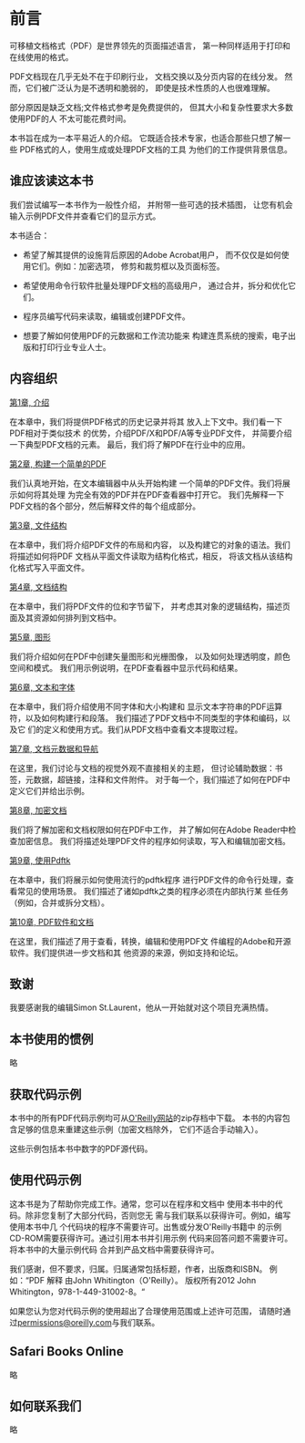 # 前言

可移植文档格式（PDF）是世界领先的页面描述语言，
第一种同样适用于打印和在线使用的格式。

PDF文档现在几乎无处不在于印刷行业，
文档交换以及分页内容的在线分发。 
然而，它们被广泛认为是不透明和脆弱的，
即使是技术性质的人也很难理解。

部分原因是缺乏文档;文件格式参考是免费提供的，
但其大小和复杂性要求大多数使用PDF的人
不太可能花费时间。

本书旨在成为一本平易近人的介绍。 
它既适合技术专家，也适合那些只想了解一些
PDF格式的人，使用生成或处理PDF文档的工具
为他们的工作提供背景信息。

## 谁应该读这本书
我们尝试编写一本书作为一般性介绍，
并附带一些可选的技术插图，
让您有机会输入示例PDF文件并查看它们的显示方式。

本书适合：

* 希望了解其提供的设施背后原因的Adobe Acrobat用户，
而不仅仅是如何使用它们。例如：加密选项，
修剪和裁剪框以及页面标签。

* 希望使用命令行软件批量处理PDF文档的高级用户，
通过合并，拆分和优化它们。

* 程序员编写代码来读取，编辑或创建PDF文件。

* 想要了解如何使用PDF的元数据和工作流功能来
构建连贯系统的搜索，电子出版和打印行业专业人士。

## 内容组织
[第1章, 介绍](./chapter1.md)

在本章中，我们将提供PDF格式的历史记录并将其
放入上下文中。我们看一下PDF相对于类似技术
的优势，介绍PDF/X和PDF/A等专业PDF文件，
并简要介绍一下典型PDF文档的元素。
最后，我们将了解PDF在行业中的应用。

[第2章, 构建一个简单的PDF](./chapter2.md)

我们认真地开始，在文本编辑器中从头开始构建
一个简单的PDF文件。我们将展示如何将其处理
为完全有效的PDF并在PDF查看器中打开它。
我们先解释一下PDF文档的各个部分，然后解释文件的每个组成部分。

[第3章, 文件结构](./chapter3.md)

在本章中，我们将介绍PDF文件的布局和内容，
以及构建它的对象的语法。我们将描述如何将PDF
文档从平面文件读取为结构化格式，相反，
将该文档从该结构化格式写入平面文件。

[第4章, 文档结构](./chapter4.md)

在本章中，我们将PDF文件的位和字节留下，
并考虑其对象的逻辑结构，描述页面及其资源如何排列到文档中。

[第5章, 图形](./chapter5.md)

我们将介绍如何在PDF中创建矢量图形和光栅图像，
以及如何处理透明度，颜色空间和模式。
我们用示例说明，在PDF查看器中显示代码和结果。

[第6章, 文本和字体](./chapter6.md)

在本章中，我们将介绍使用不同字体和大小构建和
显示文本字符串的PDF运算符，以及如何构建行和段落。
我们描述了PDF文档中不同类型的字体和编码，以及它
们的定义和使用方式。我们从PDF文档中查看文本提取过程。

[第7章, 文档元数据和导航](./chapter7.md)

在这里，我们讨论与文档的视觉外观不直接相关的主题，
但讨论辅助数据：书签，元数据，超链接，注释和文件附件。
对于每一个，我们描述了如何在PDF中定义它们并给出示例。

[第8章, 加密文档](./chapter8.md)

我们将了解加密和文档权限如何在PDF中工作，
并了解如何在Adobe Reader中检查加密信息。
我们将描述处理PDF文件的程序如何读取，写入和编辑加密文档。

[第9章, 使用Pdftk](./chapter9.md)

在本章中，我们将展示如何使用流行的pdftk程序
进行PDF文件的命令行处理，查看常见的使用场景。
我们描述了诸如pdftk之类的程序必须在内部执行某
些任务（例如，合并或拆分文档）。

[第10章, PDF软件和文档](./chapter10.md)

在这里，我们描述了用于查看，转换，编辑和使用PDF文
件编程的Adobe和开源软件。我们提供进一步文档和其
他资源的来源，例如支持和论坛。

## 致谢
我要感谢我的编辑Simon St.Laurent，他从一开始就对这个项目充满热情。

## 本书使用的惯例
略

## 获取代码示例
本书中的所有PDF代码示例均可从[O'Reilly网站](http://oreilly.com/catalog/0636920021483)的zip存档中下载。
本书的内容包含足够的信息来重建这些示例（加密文档除外，
它们不适合手动输入）。

这些示例包括本书中数字的PDF源代码。

## 使用代码示例
这本书是为了帮助你完成工作。通常，您可以在程序和文档中
使用本书中的代码。除非您复制了大部分代码，否则您无
需与我们联系以获得许可。例如，编写使用本书中几
个代码块的程序不需要许可。出售或分发O'Reilly书籍中
的示例CD-ROM需要获得许可。通过引用本书并引用示例
代码来回答问题不需要许可。将本书中的大量示例代码
合并到产品文档中需要获得许可。

我们感谢，但不要求，归属。归属通常包括标题，作者，出版商和ISBN。
例如：“PDF 解释 由John Whitington（O'Reilly）。
版权所有2012 John Whitington，978-1-449-31002-8。“

如果您认为您对代码示例的使用超出了合理使用范围或上述许可范围，
请随时通过[permissions@oreilly.com](mailto:permissions@oreilly.com)与我们联系。

## Safari Books Online
略

## 如何联系我们
略
